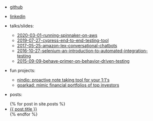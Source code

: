 - <i class="fa fa-github" aria-hidden="true"></i> [github](https://github.com/southekal)

- <i class="fa fa-linkedin" aria-hidden="true"></i> [linkedin](https://linkedin.com/in/southe)

- <i class="fa fa-book"></i> talks/slides:
  - [2020-03-01-running-spinnaker-on-aws](https://htmlpreview.github.io/?https://github.com/southekal/aws-spinnaker-jenkins/blob/master/docs/landing.html)
  - [2019-07-27-cypress-end-to-end-testing-tool](https://southekal.com/talks/cypress-presentation.html)
  - [2017-05-25-amazon-lex-conversational-chatbots](https://southekal.com/talks/amazon-lex-chatbot.html)
  - [2016-10-27-selenium-an-introduction-to-automated-integration-testing](https://southekal.com/talks/devict-selenium-intro.html)
  - [2015-09-09-behave-primer-on-behavior-driven-testing](https://southekal.com/talks/intro-to-behavior-driven-testing-using-behave.html)

- <i class="fa fa-beer"></i> fun projects:
  - [nindio: proactive note taking tool for your 1:1's](https://nindio.com)
  - [goarkad: mimic financial portfolios of top investors](http://goarkad.com)

- <i class="fa fa-pen"></i> posts:
<ul>
  {% for post in site.posts %}
    <li>
      <a href="{{ post.url }}">{{ post.title }}</a>
    </li>
  {% endfor %}
</ul>
